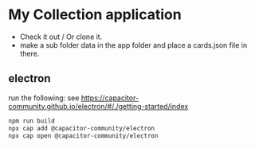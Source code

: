 # My Collection application

- Check it out / Or clone it.
- make a sub folder data in the app folder and place a cards.json file in there.

## electron

run the following:
see https://capacitor-community.github.io/electron/#/./getting-started/index

```bash
npm run build
npx cap add @capacitor-community/electron
npx cap open @capacitor-community/electron

```